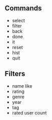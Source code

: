 ## Commands
* select
* filter
* back
* done
* it
* reset
* hist
* quit

## Filters
* name like
* rating
* genre
* year
* tag
* rated user count

